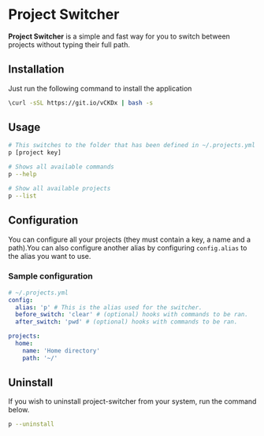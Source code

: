 # Project Switcher
**Project Switcher** is a simple and fast way for you to switch between projects
without typing their full path.

## Installation
Just run the following command to install the application

``` bash
\curl -sSL https://git.io/vCKDx | bash -s
```

## Usage
``` bash
# This switches to the folder that has been defined in ~/.projects.yml
p [project key]

# Shows all available commands
p --help

# Show all available projects
p --list
```

## Configuration
You can configure all your projects (they must contain a key, a name and a
path).You can also configure another alias by configuring `config.alias` to the
alias you want to use.

### Sample configuration
``` yaml
# ~/.projects.yml
config:
  alias: 'p' # This is the alias used for the switcher.
  before_switch: 'clear' # (optional) hooks with commands to be ran.
  after_switch: 'pwd' # (optional) hooks with commands to be ran.

projects:
  home:
    name: 'Home directory'
    path: '~/'
```

## Uninstall
If you wish to uninstall project-switcher from your system, run the command
below.
``` bash
p --uninstall
```

